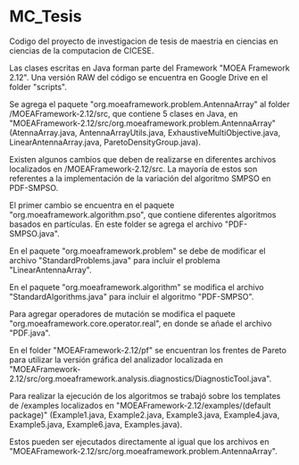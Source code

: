 # MC_Tesis
Codigo del proyecto de investigacion de tesis de maestria en ciencias en ciencias de la computacion de CICESE.

Las clases escritas en Java forman parte del Framework "MOEA Framework 2.12". Una versión RAW del código se encuentra en Google Drive en el folder "scripts".

Se agrega el paquete "org.moeaframework.problem.AntennaArray" al folder /MOEAFramework-2.12/src, que contiene 5 clases en Java, en "MOEAFramework-2.12/src/org.moeaframework.problem.AntennaArray" (AtennaArray.java, AntennaArrayUtils.java, ExhaustiveMultiObjective.java, LinearAntennaArray.java, ParetoDensityGroup.java).

Existen algunos cambios que deben de realizarse en diferentes archivos localizados en /MOEAFramework-2.12/src. La mayoría de estos son referentes a la implementación de la variación del algoritmo SMPSO en PDF-SMPSO. 

El primer cambio se encuentra en el paquete "org.moeaframework.algorithm.pso", que contiene diferentes algoritmos basados en partículas. En este folder se agrega el archivo "PDF-SMPSO.java".

En el paquete "org.moeaframework.problem" se debe de modificar el archivo "StandardProblems.java" para incluir el problema "LinearAntennaArray". 

En el paquete "org.moeaframework.algorithm" se modifica el archivo "StandardAlgorithms.java" para incluir el algoritmo "PDF-SMPSO".

Para agregar operadores de mutación se modifica el paquete "org.moeaframework.core.operator.real", en donde se añade el archivo "PDF.java".

En el folder "MOEAFramework-2.12/pf" se encuentran los frentes de Pareto para utilizar la versión gráfica del analizador localizada en "MOEAFramework-2.12/src/org.moeaframework.analysis.diagnostics/DiagnosticTool.java".

Para realizar la ejecución de los algoritmos se trabajó sobre los templates de /examples localizados en "MOEAFramework-2.12/examples/(default package)" (Example1.java, Example2.java, Example3.java, Example4.java, Example5.java, Example6.java, Examples.java).
         
Estos pueden ser ejecutados directamente al igual que los archivos en "MOEAFramework-2.12/src/org.moeaframework.problem.AntennaArray".
